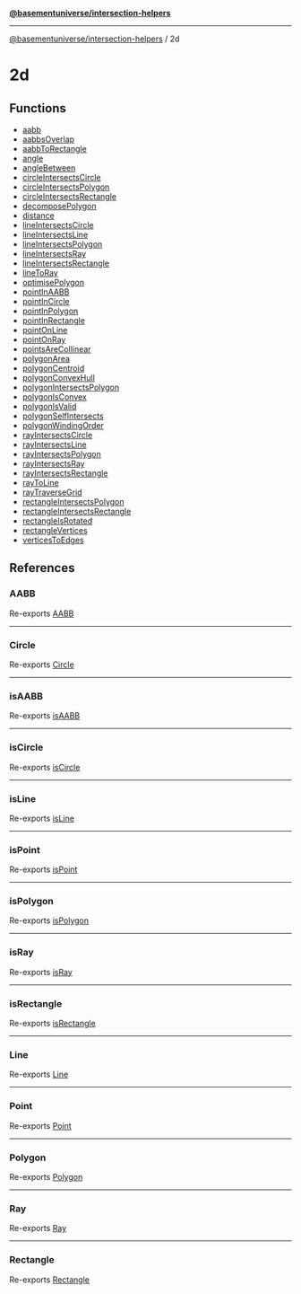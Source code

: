[**@basementuniverse/intersection-helpers**](../README.md)

***

[@basementuniverse/intersection-helpers](../README.md) / 2d

# 2d

## Functions

- [aabb](functions/aabb.md)
- [aabbsOverlap](functions/aabbsOverlap.md)
- [aabbToRectangle](functions/aabbToRectangle.md)
- [angle](functions/angle.md)
- [angleBetween](functions/angleBetween.md)
- [circleIntersectsCircle](functions/circleIntersectsCircle.md)
- [circleIntersectsPolygon](functions/circleIntersectsPolygon.md)
- [circleIntersectsRectangle](functions/circleIntersectsRectangle.md)
- [decomposePolygon](functions/decomposePolygon.md)
- [distance](functions/distance.md)
- [lineIntersectsCircle](functions/lineIntersectsCircle.md)
- [lineIntersectsLine](functions/lineIntersectsLine.md)
- [lineIntersectsPolygon](functions/lineIntersectsPolygon.md)
- [lineIntersectsRay](functions/lineIntersectsRay.md)
- [lineIntersectsRectangle](functions/lineIntersectsRectangle.md)
- [lineToRay](functions/lineToRay.md)
- [optimisePolygon](functions/optimisePolygon.md)
- [pointInAABB](functions/pointInAABB.md)
- [pointInCircle](functions/pointInCircle.md)
- [pointInPolygon](functions/pointInPolygon.md)
- [pointInRectangle](functions/pointInRectangle.md)
- [pointOnLine](functions/pointOnLine.md)
- [pointOnRay](functions/pointOnRay.md)
- [pointsAreCollinear](functions/pointsAreCollinear.md)
- [polygonArea](functions/polygonArea.md)
- [polygonCentroid](functions/polygonCentroid.md)
- [polygonConvexHull](functions/polygonConvexHull.md)
- [polygonIntersectsPolygon](functions/polygonIntersectsPolygon.md)
- [polygonIsConvex](functions/polygonIsConvex.md)
- [polygonIsValid](functions/polygonIsValid.md)
- [polygonSelfIntersects](functions/polygonSelfIntersects.md)
- [polygonWindingOrder](functions/polygonWindingOrder.md)
- [rayIntersectsCircle](functions/rayIntersectsCircle.md)
- [rayIntersectsLine](functions/rayIntersectsLine.md)
- [rayIntersectsPolygon](functions/rayIntersectsPolygon.md)
- [rayIntersectsRay](functions/rayIntersectsRay.md)
- [rayIntersectsRectangle](functions/rayIntersectsRectangle.md)
- [rayToLine](functions/rayToLine.md)
- [rayTraverseGrid](functions/rayTraverseGrid.md)
- [rectangleIntersectsPolygon](functions/rectangleIntersectsPolygon.md)
- [rectangleIntersectsRectangle](functions/rectangleIntersectsRectangle.md)
- [rectangleIsRotated](functions/rectangleIsRotated.md)
- [rectangleVertices](functions/rectangleVertices.md)
- [verticesToEdges](functions/verticesToEdges.md)

## References

### AABB

Re-exports [AABB](types/type-aliases/AABB.md)

***

### Circle

Re-exports [Circle](types/type-aliases/Circle.md)

***

### isAABB

Re-exports [isAABB](types/functions/isAABB.md)

***

### isCircle

Re-exports [isCircle](types/functions/isCircle.md)

***

### isLine

Re-exports [isLine](types/functions/isLine.md)

***

### isPoint

Re-exports [isPoint](types/functions/isPoint.md)

***

### isPolygon

Re-exports [isPolygon](types/functions/isPolygon.md)

***

### isRay

Re-exports [isRay](types/functions/isRay.md)

***

### isRectangle

Re-exports [isRectangle](types/functions/isRectangle.md)

***

### Line

Re-exports [Line](types/type-aliases/Line.md)

***

### Point

Re-exports [Point](types/type-aliases/Point.md)

***

### Polygon

Re-exports [Polygon](types/type-aliases/Polygon.md)

***

### Ray

Re-exports [Ray](types/type-aliases/Ray.md)

***

### Rectangle

Re-exports [Rectangle](types/type-aliases/Rectangle.md)
